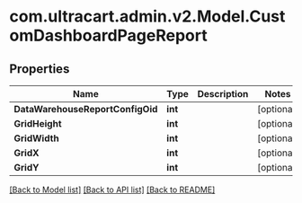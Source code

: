 
# com.ultracart.admin.v2.Model.CustomDashboardPageReport

## Properties

Name | Type | Description | Notes
------------ | ------------- | ------------- | -------------
**DataWarehouseReportConfigOid** | **int** |  | [optional] 
**GridHeight** | **int** |  | [optional] 
**GridWidth** | **int** |  | [optional] 
**GridX** | **int** |  | [optional] 
**GridY** | **int** |  | [optional] 

[[Back to Model list]](../README.md#documentation-for-models)
[[Back to API list]](../README.md#documentation-for-api-endpoints)
[[Back to README]](../README.md)

